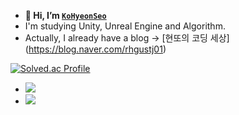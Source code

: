 - **👋 Hi, I’m [`KoHyeonSeo`](https://github.com/KoHyeonSeo)**
- I'm studying Unity, Unreal Engine and Algorithm.
- Actually, I already have a blog ->  [현또의 코딩 세상] (https://blog.naver.com/rhgustj01)

<!---
KoHyeonSeo/KoHyeonSeo is a ✨ special ✨ repository because its `README.md` (this file) appears on your GitHub profile.
You can click the Preview link to take a look at your changes.
--->
[![Solved.ac Profile](http://mazassumnida.wtf/api/v2/generate_badge?boj=rhgustj01)](https://solved.ac/rhgustj01/)
- <img src="https://img.shields.io/badge/C++-00599C?style=flat-square&logo=C%2B%2B&logoColor=white"/> 
- <img src="https://img.shields.io/badge/Csharp-239120?style=flat-square&logo=C%23&logoColor=white"/>

